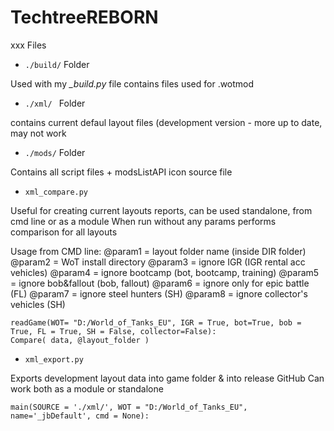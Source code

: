 # TechtreeREBORN

xxx Files

- ``` ./build/ ``` Folder

Used with my *_build.py* file contains files used for .wotmod  

- ``` ./xml/  ``` Folder

contains current defaul layout files (development version - more up to date, may not work

- ``` ./mods/ ``` Folder

Contains all script files + modsListAPI icon source file

- ``` xml_compare.py ```

Useful for creating current layouts reports, can be used standalone, from cmd line or as a module
When run without any params performs comparison for all layouts

  Usage from CMD line:
      @param1 = layout folder name (inside DIR folder)
      @param2 = WoT install directory
      @param3 = ignore IGR (IGR rental acc vehicles)
      @param4 = ignore bootcamp (bot, bootcamp, training)
      @param5 = ignore bob&fallout (bob, fallout)
      @param6 = ignore only for epic battle (FL)
      @param7 = ignore steel hunters (SH)
      @param8 = ignore collector's vehicles (SH)
            
    readGame(WOT= "D:/World_of_Tanks_EU", IGR = True, bot=True, bob = True, FL = True, SH = False, collector=False):
    Compare( data, @layout_folder )
  
- ``` xml_export.py ``` 

Exports development layout data into game folder & into release GitHub
Can work both as a module or standalone

    main(SOURCE = './xml/', WOT = "D:/World_of_Tanks_EU", name='_jbDefault', cmd = None):



